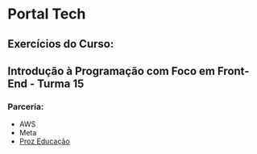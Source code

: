 <h1> <strong>Portal Tech</strong></h1>

<h2>Exercícios do Curso:</h2>

<h2><strong>Introdução à Programação com Foco em Front-End - Turma 15</strong></h2>


<h3>Parceria:</h3>
<ul>
<li>AWS</li>
<li>Meta</li>
<li><a href="https://pages.prozeducacao.com.br/proz-tecnologia" target="_blank"> Proz Educação</a></li>
</ul>
